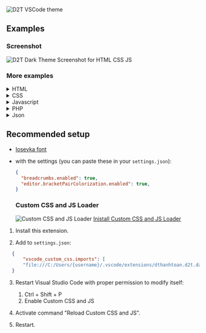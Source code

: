 ![D2T VSCode theme](https://github.com/linkanh)

## Examples

### Screenshot

![D2T Dark Theme Screenshot for HTML CSS JS](https://github.com/linhanh)

### More examples

<details>
<summary>HTML</summary>

![Karma theme screenshot for CSS](https://github.com/sreetamdas/karma/raw/HEAD/images/v3/css.webp)
![Karma Light theme screenshot for CSS](https://github.com/sreetamdas/karma/raw/HEAD/images/v3/css-light.webp)

</details>

<details>
<summary>CSS</summary>

![Karma theme screenshot for CSS](https://github.com/sreetamdas/karma/raw/HEAD/images/v3/css.webp)
![Karma Light theme screenshot for CSS](https://github.com/sreetamdas/karma/raw/HEAD/images/v3/css-light.webp)

</details>

<details>
<summary>Javascript</summary>

![Karma theme screenshot for CSS](https://github.com/sreetamdas/karma/raw/HEAD/images/v3/css.webp)
![Karma Light theme screenshot for CSS](https://github.com/sreetamdas/karma/raw/HEAD/images/v3/css-light.webp)

</details>

<details>
<summary>PHP</summary>

![Karma theme screenshot for CSS](https://github.com/sreetamdas/karma/raw/HEAD/images/v3/css.webp)
![Karma Light theme screenshot for CSS](https://github.com/sreetamdas/karma/raw/HEAD/images/v3/css-light.webp)

</details>

<details>
<summary>Json</summary>

![Karma theme screenshot for CSS](https://github.com/sreetamdas/karma/raw/HEAD/images/v3/css.webp)
![Karma Light theme screenshot for CSS](https://github.com/sreetamdas/karma/raw/HEAD/images/v3/css-light.webp)

</details>

## Recommended setup

- [Iosevka font](https://typeof.net/Iosevka/)
- with the settings (you can paste these in your `settings.json`):

  ```json
  {
    "breadcrumbs.enabled": true,
  	"editor.bracketPairColorization.enabled": true,
  }
  ```

  ### Custom CSS and JS Loader
  ![Custom CSS and JS Loader](https://github.com/sreetamdas/karma/raw/HEAD/images/v3/css-light.webp)
  [Inistall Custom CSS and JS Loader](https://marketplace.visualstudio.com/items?itemName=be5invis.vscode-custom-css)

1. Install this extension.

2. Add to `settings.json`:

  ```json
    {
        "vscode_custom_css.imports": [
        "file:///C:/Users/{username}/.vscode/extensions/dthanhtoan.d2t.dark.theme/customColor.css"]
    }
  ```

3. Restart Visual Studio Code with proper permission to modify itself:

   1. Ctrl + Shift + P 
   2. Enable Custom CSS and JS

4. Activate command "Reload Custom CSS and JS".

5. Restart.


